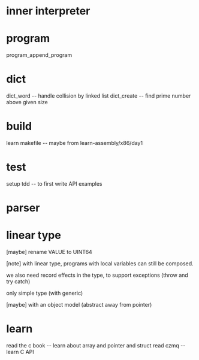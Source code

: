 # inner interpreter

# program

program_append_program

# dict

dict_word -- handle collision by linked list
dict_create -- find prime number above given size

# build

learn makefile -- maybe from learn-assembly/x86/day1

# test

setup tdd -- to first write API examples

# parser

# linear type

[maybe] rename VALUE to UINT64

[note] with linear type, programs with local variables can still be composed.

we also need record effects in the type, to support exceptions (throw and try catch)

only simple type (with generic)

[maybe] with an object model (abstract away from pointer)

# learn

read the c book -- learn about array and pointer and struct
read czmq -- learn C API

